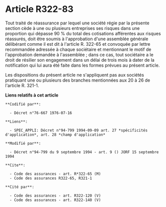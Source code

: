 # Article R322-83

Tout traité de réassurance par lequel une société régie par la présente section cède à une ou plusieurs entreprises ses
risques dans une proportion qui dépasse 90 % du total des cotisations afférentes aux risques réassurés, doit être soumis à
l'approbation d'une assemblée générale délibérant comme il est dit à l'article R. 322-65 et convoquée par lettre recommandée
adressée à chaque sociétaire et mentionnant le motif de l'approbation demandée à l'assemblée ; dans ce cas, tout sociétaire a
le droit de résilier son engagement dans un délai de trois mois à dater de la notification qui lui aura été faite dans les
formes prévues au présent article.

Les dispositions du présent article ne s'appliquent pas aux sociétés pratiquant une ou plusieurs des branches mentionnées aux
20 à 26 de l'article R. 321-1.

**Liens relatifs à cet article**

	**Codifié par**:

	  - Décret n°76-667 1976-07-16

	**Liens**:

	  - SPEC_APPLI: Décret n°94-799 1994-09-09 art. 27 *spécificités d'application*, art. 28 *champ d'application*

	**Modifié par**:

	  - Décret n°94-799 du 9 septembre 1994 - art. 9 () JORF 15 septembre 1994

	**Cite**:

	  - Code des assurances - art. R*322-65 (M)
	  - Code des assurances R322-65, R321-1

	**Cité par**:

	  - Code des assurances - art. R322-120 (V)
	  - Code des assurances - art. R322-140 (V)
